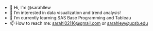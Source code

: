 - 👋 Hi, I’m @sarahllew
- 👀 I’m interested in data visualization and trend analysis!
- 🌱 I’m currently learning SAS Base Programming and Tableau
- 📫 How to reach me: sarahl02116@gmail.com or sarahlew@ucsb.edu

<!---
sarahllew/sarahllew is a ✨ special ✨ repository because its `README.md` (this file) appears on your GitHub profile.
You can click the Preview link to take a look at your changes.
--->
